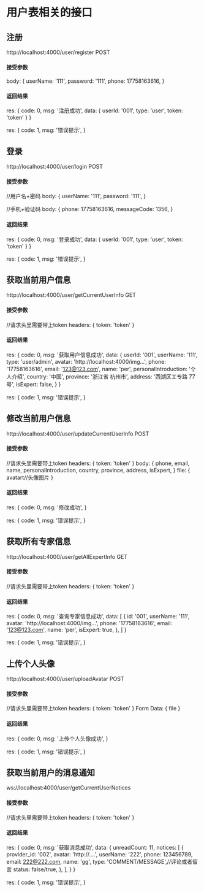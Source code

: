 # 用户表相关的接口

## 注册 
http://localhost:4000/user/register   POST
#### 接受参数
body: {
  userName: '111',
  password: '111',
  phone: 17758163616,
} 
#### 返回结果
res: {
  code: 0,
  msg: '注册成功',
  data: {
    userId: '001',
    type: 'user',
    token: 'token'
  }
}

res: {
  code: 1,
  msg: '错误提示',
}

## 登录 
http://localhost:4000/user/login   POST
#### 接受参数
//用户名+密码
body: {
  userName: '111',
  password: '111',
} 

//手机+验证码
body: {
  phone: 17758163616,
  messageCode: 1356,
}
#### 返回结果
res: {
  code: 0,
  msg: '登录成功',
  data: {
    userId: '001',
    type: 'user',
    <!-- 或者 type: 'admin', -->
    token: 'token'
  }
}

res: {
  code: 1,
  msg: '错误提示',
}

## 获取当前用户信息 
http://localhost:4000/user/getCurrentUserInfo   GET
#### 接受参数
//请求头里需要带上token
headers: {
  token: 'token'
} 
#### 返回结果
res: {
  code: 0,
  msg: '获取用户信息成功',
  data: {
    userId: '001',
    userName: '111',
    type: 'user/admin',
    avatar: 'http://localhost:4000/img...',
    phone: '17758163616',
    email: '123@123.com',
    name: 'per',
    personalIntroduction: '个人介绍',
    country: '中国',
    province: '浙江省 杭州市',
    address: '西湖区工专路 77 号',
    isExpert: false,
  }
}

res: {
  code: 1,
  msg: '错误提示',
}



## 修改当前用户信息 
http://localhost:4000/user/updateCurrentUserInfo   POST
#### 接受参数
//请求头里需要带上token
headers: {
  token: 'token'
} 
body: {
  phone,
  email,
  name,
  personalIntroduction,
  country,
  province,
  address,
  isExpert,
}
file: {
  avatart//头像图片
}
#### 返回结果
res: {
  code: 0,
  msg: '修改成功',
}

res: {
  code: 1,
  msg: '错误提示',
}

## 获取所有专家信息 
http://localhost:4000/user/getAllExpertInfo   GET
#### 接受参数
//请求头里需要带上token
headers: {
  token: 'token'
} 
#### 返回结果
res: {
  code: 0,
  msg: '查询专家信息成功',
  data: [
    {
      id: '001',
      userName: '111',
      avatar: 'http://localhost:4000/img...',
      phone: '17758163616',
      email: '123@123.com',
      name: 'per',
      isExpert: true,
    },
  ]
}

res: {
  code: 1,
  msg: '错误提示',
}

## 上传个人头像
http://localhost:4000/user/uploadAvatar POST
#### 接受参数
//请求头里需要带上token
headers: {
  token: 'token'
} 
Form Data: {
  file
}
#### 返回结果
res: {
  code: 0,
  msg: '上传个人头像成功',
}

res: {
  code: 1,
  msg: '错误提示',
}


## 获取当前用户的消息通知 
ws://localhost:4000/user/getCurrentUserNotices
#### 接受参数
//请求头里需要带上token
headers: {
  token: 'token'
} 
#### 返回结果
res: {
  code: 0,
  msg: '获取消息成功',
  data: {
    unreadCount: 11,
    notices: [
      {
        provider_id: '002',
        avatar: 'http://....',
        userName: '222',
        phone: 123456789,
        email: 222@222.com,
        name: 'gg',
        type: 'COMMENT/MESSAGE',//评论或者留言
        status: false/true,
      },
    ],
  }
}

res: {
  code: 1,
  msg: '错误提示',
}